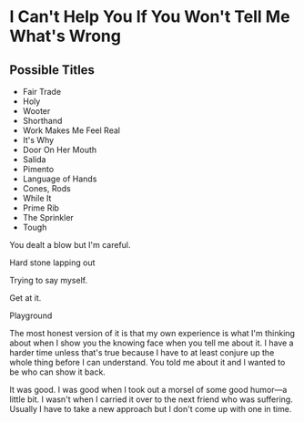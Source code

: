 # I Can't Help You If You Won't Tell Me What's Wrong

## Possible Titles

- Fair Trade
- Holy
- Wooter
- Shorthand
- Work Makes Me Feel Real
- It's Why
- Door On Her Mouth
- Salida
- Pimento
- Language of Hands
- Cones, Rods
- While It
- Prime Rib
- The Sprinkler
- Tough



You dealt a blow but I'm careful.

Hard stone lapping out

Trying to say myself.

Get at it.

Playground

The most honest version of it is that my own experience is what I'm thinking about when I show you the knowing face when you tell me about it. I have a harder time unless that's true because I have to at least conjure up the whole thing before I can understand. You told me about it and I wanted to be who can show it back.

It was good. I was good when I took out a morsel of some good humor—a little bit. I wasn't when I carried it over to the next friend who was suffering. Usually I have to take a new approach but I don't come up with one in time.